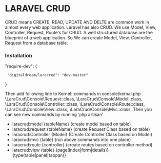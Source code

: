 # LARAVEL CRUD #

CRUD means CREATE, READ, UPDATE AND DELTE are common work in almost every web application. Laravel has also CRUD. We use Model, View, Controller, Request, Route's for CRUD.  A well structured database are the blueprint of a web application. So We can create Model, View, Controller, Request from a database table.

### Installation ###
  "require-dev": {
  
     "digitaldream/laracrud": "dev-master"
        
}


Then add following line to Kernel::commands in console/kernal.php
      \LaraCrud\Console\Request::class,
      \LaraCrud\Console\Model::class,
      \LaraCrud\Console\Controller::class,
      \LaraCrud\Console\Route::class,
      \LaraCrud\Console\View::class,
      \LaraCrud\Console\Mvc::class,
Then you can see new commands by running 'php artisan'

* laracrud:model {tableName} (create model based on table)
* laracrud:request {tableName} (create Request Class based on table)
* laracrud:Controller {Model} (Create Controller Class based on Model)
* laracrud:mvc {table} (run above commands into one place)
* laracrud:route {controller} (create routes based on controller method)
* laracrud:view {table} {page(index|form|details)} {type(table|panel|tabpan)}